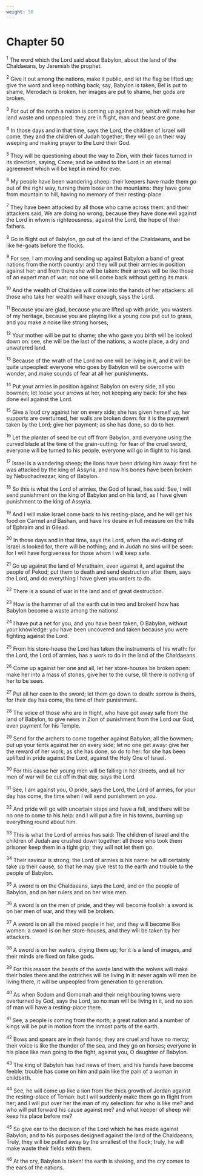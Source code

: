 ```yaml
---
weight: 50
---
```


# Chapter 50

<sup>1</sup> The word which the Lord said about Babylon, about the land of the Chaldaeans, by Jeremiah the prophet. 

<sup>2</sup> Give it out among the nations, make it public, and let the flag be lifted up; give the word and keep nothing back; say, Babylon is taken, Bel is put to shame, Merodach is broken, her images are put to shame, her gods are broken. 

<sup>3</sup> For out of the north a nation is coming up against her, which will make her land waste and unpeopled: they are in flight, man and beast are gone. 

<sup>4</sup> In those days and in that time, says the Lord, the children of Israel will come, they and the children of Judah together; they will go on their way weeping and making prayer to the Lord their God. 

<sup>5</sup> They will be questioning about the way to Zion, with their faces turned in its direction, saying, Come, and be united to the Lord in an eternal agreement which will be kept in mind for ever. 

<sup>6</sup> My people have been wandering sheep: their keepers have made them go out of the right way, turning them loose on the mountains: they have gone from mountain to hill, having no memory of their resting-place. 

<sup>7</sup> They have been attacked by all those who came across them: and their attackers said, We are doing no wrong, because they have done evil against the Lord in whom is righteousness, against the Lord, the hope of their fathers. 

<sup>8</sup> Go in flight out of Babylon, go out of the land of the Chaldaeans, and be like he-goats before the flocks. 

<sup>9</sup> For see, I am moving and sending up against Babylon a band of great nations from the north country: and they will put their armies in position against her; and from there she will be taken: their arrows will be like those of an expert man of war; not one will come back without getting its mark. 

<sup>10</sup> And the wealth of Chaldaea will come into the hands of her attackers: all those who take her wealth will have enough, says the Lord. 

<sup>11</sup> Because you are glad, because you are lifted up with pride, you wasters of my heritage, because you are playing like a young cow put out to grass, and you make a noise like strong horses; 

<sup>12</sup> Your mother will be put to shame; she who gave you birth will be looked down on: see, she will be the last of the nations, a waste place, a dry and unwatered land. 

<sup>13</sup> Because of the wrath of the Lord no one will be living in it, and it will be quite unpeopled: everyone who goes by Babylon will be overcome with wonder, and make sounds of fear at all her punishments. 

<sup>14</sup> Put your armies in position against Babylon on every side, all you bowmen; let loose your arrows at her, not keeping any back: for she has done evil against the Lord. 

<sup>15</sup> Give a loud cry against her on every side; she has given herself up, her supports are overturned, her walls are broken down: for it is the payment taken by the Lord; give her payment; as she has done, so do to her. 

<sup>16</sup> Let the planter of seed be cut off from Babylon, and everyone using the curved blade at the time of the grain-cutting: for fear of the cruel sword, everyone will be turned to his people, everyone will go in flight to his land. 

<sup>17</sup> Israel is a wandering sheep; the lions have been driving him away: first he was attacked by the king of Assyria, and now his bones have been broken by Nebuchadrezzar, king of Babylon. 

<sup>18</sup> So this is what the Lord of armies, the God of Israel, has said: See, I will send punishment on the king of Babylon and on his land, as I have given punishment to the king of Assyria. 

<sup>19</sup> And I will make Israel come back to his resting-place, and he will get his food on Carmel and Bashan, and have his desire in full measure on the hills of Ephraim and in Gilead. 

<sup>20</sup> In those days and in that time, says the Lord, when the evil-doing of Israel is looked for, there will be nothing; and in Judah no sins will be seen: for I will have forgiveness for those whom I will keep safe. 

<sup>21</sup> Go up against the land of Merathaim, even against it, and against the people of Pekod; put them to death and send destruction after them, says the Lord, and do everything I have given you orders to do. 

<sup>22</sup> There is a sound of war in the land and of great destruction. 

<sup>23</sup> How is the hammer of all the earth cut in two and broken! how has Babylon become a waste among the nations! 

<sup>24</sup> I have put a net for you, and you have been taken, O Babylon, without your knowledge: you have been uncovered and taken because you were fighting against the Lord. 

<sup>25</sup> From his store-house the Lord has taken the instruments of his wrath: for the Lord, the Lord of armies, has a work to do in the land of the Chaldaeans. 

<sup>26</sup> Come up against her one and all, let her store-houses be broken open: make her into a mass of stones, give her to the curse, till there is nothing of her to be seen. 

<sup>27</sup> Put all her oxen to the sword; let them go down to death: sorrow is theirs, for their day has come, the time of their punishment. 

<sup>28</sup> The voice of those who are in flight, who have got away safe from the land of Babylon, to give news in Zion of punishment from the Lord our God, even payment for his Temple. 

<sup>29</sup> Send for the archers to come together against Babylon, all the bowmen; put up your tents against her on every side; let no one get away: give her the reward of her work; as she has done, so do to her: for she has been uplifted in pride against the Lord, against the Holy One of Israel. 

<sup>30</sup> For this cause her young men will be falling in her streets, and all her men of war will be cut off in that day, says the Lord. 

<sup>31</sup> See, I am against you, O pride, says the Lord, the Lord of armies, for your day has come, the time when I will send punishment on you. 

<sup>32</sup> And pride will go with uncertain steps and have a fall, and there will be no one to come to his help: and I will put a fire in his towns, burning up everything round about him. 

<sup>33</sup> This is what the Lord of armies has said: The children of Israel and the children of Judah are crushed down together: all those who took them prisoner keep them in a tight grip; they will not let them go. 

<sup>34</sup> Their saviour is strong; the Lord of armies is his name: he will certainly take up their cause, so that he may give rest to the earth and trouble to the people of Babylon. 

<sup>35</sup> A sword is on the Chaldaeans, says the Lord, and on the people of Babylon, and on her rulers and on her wise men. 

<sup>36</sup> A sword is on the men of pride, and they will become foolish: a sword is on her men of war, and they will be broken. 

<sup>37</sup> A sword is on all the mixed people in her, and they will become like women: a sword is on her store-houses, and they will be taken by her attackers. 

<sup>38</sup> A sword is on her waters, drying them up; for it is a land of images, and their minds are fixed on false gods. 

<sup>39</sup> For this reason the beasts of the waste land with the wolves will make their holes there and the ostriches will be living in it: never again will men be living there, it will be unpeopled from generation to generation. 

<sup>40</sup> As when Sodom and Gomorrah and their neighbouring towns were overturned by God, says the Lord, so no man will be living in it, and no son of man will have a resting-place there. 

<sup>41</sup> See, a people is coming from the north; a great nation and a number of kings will be put in motion from the inmost parts of the earth. 

<sup>42</sup> Bows and spears are in their hands; they are cruel and have no mercy; their voice is like the thunder of the sea, and they go on horses; everyone in his place like men going to the fight, against you, O daughter of Babylon. 

<sup>43</sup> The king of Babylon has had news of them, and his hands have become feeble: trouble has come on him and pain like the pain of a woman in childbirth. 

<sup>44</sup> See, he will come up like a lion from the thick growth of Jordan against the resting-place of Teman: but I will suddenly make them go in flight from her; and I will put over her the man of my selection: for who is like me? and who will put forward his cause against me? and what keeper of sheep will keep his place before me? 

<sup>45</sup> So give ear to the decision of the Lord which he has made against Babylon, and to his purposes designed against the land of the Chaldaeans; Truly, they will be pulled away by the smallest of the flock; truly, he will make waste their fields with them. 

<sup>46</sup> At the cry, Babylon is taken! the earth is shaking, and the cry comes to the ears of the nations. 


